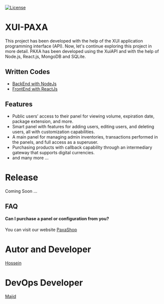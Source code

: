 [![License](https://img.shields.io/badge/License-Unlicense-green.svg)](https://github.com/hossein-rg/xui-paxa?tab=Unlicense-1-ov-file)
# XUI-PAXA
This project has been developed with the help of the XUI application programming interface (API). Now, let's continue exploring this project in more detail.
PAXA has been developed using the XuiAPI and with the help of Node.js, React.js, MongoDB and SQLite.


##  Written Codes
 - [BackEnd with NodeJs](https://github.com/hossein-rg)
 - [FrontEnd with ReactJs](https://github.com/hossein-rg/FrontEndPaxa)



## Features
- Public users’ access to their panel for viewing volume, expiration date, package extension, and more.
- Smart panel with features for adding users, editing users, and deleting users, all with customization capabilities.
- A main panel for managing admin inventories, transactions performed in the panels, and full access as a superuser.
- Purchasing products with callback capability through an intermediary gateway that supports digital currencies.
- and many more ...


# Release
Coming Soon ...


## FAQ
#### Can I purchase a panel or configuration from you?

You can visit our website [PaxaShop](https://paxa.pro)


# Autor and Developer
[Hossein](https://github.com/hossein-rg)
# DevOps Developer
[Majid]()
